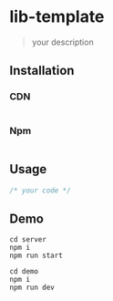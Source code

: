 # lib-template
> your description


## Installation

### CDN
```js

```
### Npm
```console

```
## Usage
```js
/* your code */
```

## Demo

```console
cd server
npm i
npm run start
```

```console
cd demo
npm i
npm run dev
```